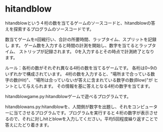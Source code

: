 # hitandblow
hitandblowという４桁の数を当てるゲームのソースコードと、hitandblowの答えを探索するプログラムのソースコードです。

数当てゲームをn回戦行い、合計の所要時間、ラップタイム、スプリットを記録し
ます。
ゲーム数を入力すると時間の計測を開始し、数字を当てるとラップタイム、
ストリップが記録されます。
0を入力するとその時点で計測終了となります。

ルール：各桁の数がそれぞれ異なる4桁の数を当てるゲームです。
各桁は0~9のいずれかで構成されています。
4桁の数を入力すると、"場所まで合っている数字の数(Hit)"、
"場所は合っていないが答えに含まれている数字の数(Blow)"が
ヒントとして与えられます。
その情報を基に答えとなる4桁の数字を当てます。

hitandblowgame.py:hitandblowゲームで遊べるプログラムです。

hitandblowans.py:hitandblowを、人間側が数字を出題し、それをコンピューターに当てさせるプログラムです。プログラムを実行すると４桁の数字が表示させるので、それに対しhitとblowを入力してください。平均5回程度繰り返すことで答えにたどり着きます。
